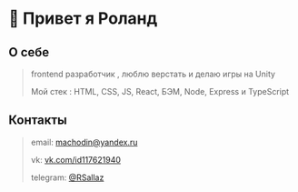 # 👋 Привет я Роланд

## О себе
>frontend разработчик , люблю верстать и делаю игры на Unity
>
>Мой стек : HTML, CSS, JS, React, БЭМ, Node, Express и TypeScript

## Контакты
>email: machodin@yandex.ru
>
>vk: [vk.com/id117621940](https://vk.com/id117621940)
>
>telegram: [@RSallaz](https://t.me/RSallaz)
